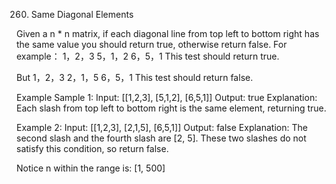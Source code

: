 260. Same Diagonal Elements

Given a n * n matrix, if each diagonal line from top left to bottom right has the same value you should return true, otherwise return false.
For example：
1，2，3
5，1，2
6，5，1
This test should return true.

But
1，2，3
2，1，5
6，5，1
This test should return false.

Example
Sample 1:
Input: [[1,2,3], [5,1,2], [6,5,1]]
Output: true
Explanation: Each slash from top left to bottom right is the same element, returning true.

Example 2:
Input: [[1,2,3], [2,1,5], [6,5,1]]
Output: false
Explanation: The second slash and the fourth slash are [2, 5]. These two slashes do not satisfy this condition, so return false.

Notice
n within the range is: [1, 500]

